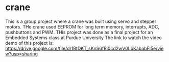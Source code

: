 # crane
This is a group project where a crane was built using servo and stepper motors. THe crane used EEPROM for long term memory, interrupts, ADC, pushbuttons and PWM.
THis project was done as a final project for an Embedded Systems class at Purdue University
The link to watch the video demo of this project is: https://drive.google.com/file/d/1BtDKT_sKnS6fRi0cd2wV0LbKababFl5e/view?usp=sharing
